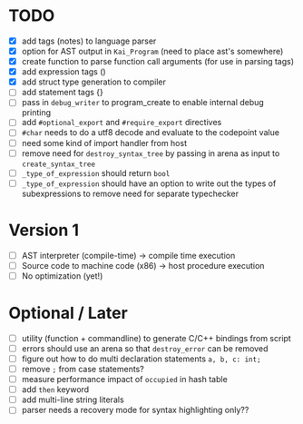 # TODO
- [x] add tags (notes) to language parser
- [x] option for AST output in `Kai_Program` (need to place ast's somewhere)
- [x] create function to parse function call arguments (for use in parsing tags)
- [x] add expression tags ()
- [x] add struct type generation to compiler
- [ ] add statement tags {}
- [ ] pass in `debug_writer` to program_create to enable internal debug printing
- [ ] add `#optional_export` and `#require_export` directives
- [ ] `#char` needs to do a utf8 decode and evaluate to the codepoint value
- [ ] need some kind of import handler from host
- [ ] remove need for `destroy_syntax_tree` by passing in arena as input to `create_syntax_tree`
- [ ] `_type_of_expression` should return `bool`
- [ ] `_type_of_expression` should have an option to write out the types of subexpressions to remove need for separate typechecker

# Version 1
- [ ] AST interpreter (compile-time) -> compile time execution
- [ ] Source code to machine code (x86) -> host procedure execution
- [ ] No optimization (yet!)

# Optional / Later
- [ ] utility (function + commandline) to generate C/C++ bindings from script
- [ ] errors should use an arena so that `destroy_error` can be removed
- [ ] figure out how to do multi declaration statements `a, b, c: int;`
- [ ] remove `;` from case statements?
- [ ] measure performance impact of `occupied` in hash table
- [ ] add `then` keyword
- [ ] add multi-line string literals
- [ ] parser needs a recovery mode for syntax highlighting only??
